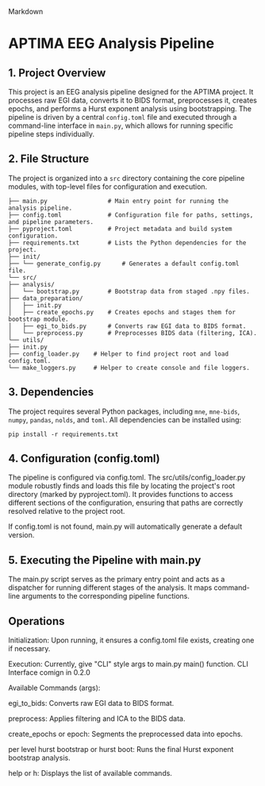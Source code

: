 Markdown

# APTIMA EEG Analysis Pipeline

## 1. Project Overview

This project is an EEG analysis pipeline designed for the APTIMA project. It processes raw EGI data, converts it to BIDS format, preprocesses it, creates epochs, and performs a Hurst exponent analysis using bootstrapping. The pipeline is driven by a central `config.toml` file and executed through a command-line interface in `main.py`, which allows for running specific pipeline steps individually.

## 2. File Structure

The project is organized into a `src` directory containing the core pipeline modules, with top-level files for configuration and execution.

~~~
├── main.py                 # Main entry point for running the analysis pipeline.
├── config.toml             # Configuration file for paths, settings, and pipeline parameters.
├── pyproject.toml          # Project metadata and build system configuration.
├── requirements.txt        # Lists the Python dependencies for the project.
├── init/
├── └── generate_config.py      # Generates a default config.toml file.
└── src/
├── analysis/
│   └── bootstrap.py        # Bootstrap data from staged .npy files.
├── data_preparation/
│   ├── init.py
│   ├── create_epochs.py    # Creates epochs and stages them for bootstrap module.
│   ├── egi_to_bids.py      # Converts raw EGI data to BIDS format.
│   └── preprocess.py       # Preprocesses BIDS data (filtering, ICA).
└── utils/
├── init.py
├── config_loader.py    # Helper to find project root and load config.toml.
└── make_loggers.py     # Helper to create console and file loggers.
~~~

## 3. Dependencies

The project requires several Python packages, including `mne`, `mne-bids`, `numpy`, `pandas`, `nolds`, and `toml`. All dependencies can be installed using:

~~~
pip install -r requirements.txt
~~~

## 4. Configuration (config.toml)
The pipeline is configured via config.toml. The src/utils/config_loader.py module robustly finds and loads this file by locating the project's root directory (marked by pyproject.toml). It provides functions to access different sections of the configuration, ensuring that paths are correctly resolved relative to the project root.

If config.toml is not found, main.py will automatically generate a default version.

## 5. Executing the Pipeline with main.py
The main.py script serves as the primary entry point and acts as a dispatcher for running different stages of the analysis. It maps command-line arguments to the corresponding pipeline functions.

## Operations
Initialization: Upon running, it ensures a config.toml file exists, creating one if necessary.

Execution: Currently, give "CLI" style args to main.py main() function. CLI Interface comign in 0.2.0

Available Commands (args):

egi_to_bids: Converts raw EGI data to BIDS format.

preprocess: Applies filtering and ICA to the BIDS data.

create_epochs or epoch: Segments the preprocessed data into epochs.

per level hurst bootstrap or hurst boot: Runs the final Hurst exponent bootstrap analysis.

help or h: Displays the list of available commands.
